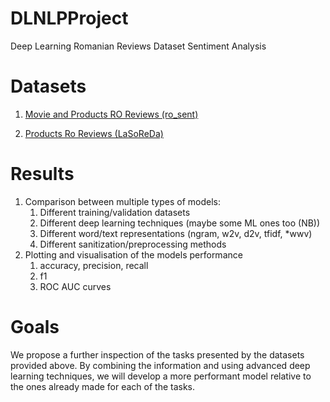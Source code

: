 # DLNLPProject
Deep Learning
Romanian Reviews Dataset
Sentiment Analysis


# Datasets

1. [Movie and Products RO Reviews (ro_sent)](https://github.com/katakonst/sentiment-analysis-tensorflow)

2. [Products Ro Reviews (LaSoReDa)](https://huggingface.co/datasets/laroseda)

# Results

1. Comparison between multiple types of models:
    1. Different training/validation datasets
    2. Different deep learning techniques (maybe some ML ones too (NB))
    3. Different word/text representations (ngram, w2v, d2v, tfidf, *wwv)
    4. Different sanitization/preprocessing methods
2. Plotting and visualisation of the models performance
   1. accuracy, precision, recall
   2. f1
   3. ROC AUC curves

# Goals

We propose a further inspection of the tasks presented by the datasets provided above. By combining the information and
using advanced deep learning techniques, we will develop a more performant model relative to the ones already made for
each of the tasks.